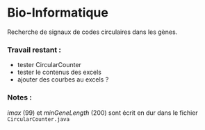 # Bio-Informatique

Recherche de signaux de codes circulaires dans les gènes.

### Travail restant :
- tester CircularCounter
- tester le contenus des excels
- ajouter des courbes au excels ?

### Notes :
*imax* (99) et *minGeneLength* (200) sont écrit en dur dans le fichier `CircularCounter.java`